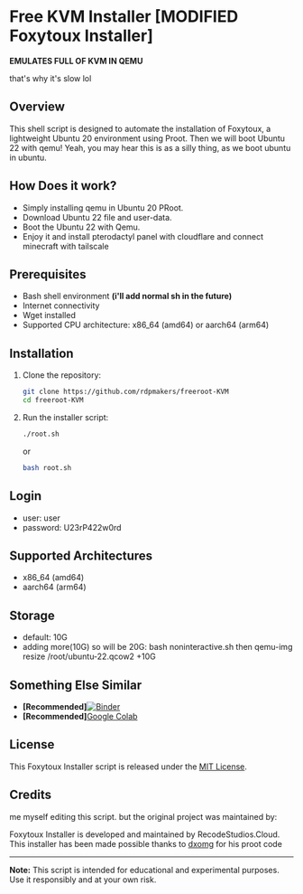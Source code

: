# Free KVM Installer [MODIFIED Foxytoux Installer]

**EMULATES FULL OF KVM IN QEMU**

that's why it's slow lol

## Overview

This shell script is designed to automate the installation of Foxytoux, a lightweight Ubuntu 20 environment using Proot.
Then we will boot Ubuntu 22 with qemu!
Yeah, you may hear this is as a silly thing, as we boot ubuntu in ubuntu.

## How Does it work?
- Simply installing qemu in Ubuntu 20 PRoot.
- Download Ubuntu 22 file and user-data.
- Boot the Ubuntu 22 with Qemu.
- Enjoy it and install pterodactyl panel with cloudflare and connect minecraft with tailscale
  
## Prerequisites

- Bash shell environment **(i'll add normal sh in the future)**
- Internet connectivity
- Wget installed
- Supported CPU architecture: x86_64 (amd64) or aarch64 (arm64)

## Installation

1. Clone the repository:

    ```sh
    git clone https://github.com/rdpmakers/freeroot-KVM
    cd freeroot-KVM
    ```

2. Run the installer script:

    ```sh
    ./root.sh
    ```
    or
    ```sh
    bash root.sh
    ```

## Login
- user: user
- password: U23rP422w0rd

## Supported Architectures

- x86_64 (amd64)
- aarch64 (arm64)
## Storage
- default: 10G
- adding more(10G) so will be 20G: bash noninteractive.sh then qemu-img resize /root/ubuntu-22.qcow2 +10G
## Something Else Similar
- **[Recommended]**[![Binder](https://mybinder.org/badge_logo.svg)](https://mybinder.org/v2/gh/rdpmakers/freeroot-KVM/HEAD)
- **[Recommended]**[Google Colab](https://github.com/rdpmakers/freeroot-KVM/tree/main/ipynb)

## License

This Foxytoux Installer script is released under the [MIT License](LICENSE).

## Credits

me myself editing this script. but the original project was maintained by:

Foxytoux Installer is developed and maintained by RecodeStudios.Cloud.
This installer has been made possible thanks to [dxomg](https://github.com/dxomg) for his proot code

---

**Note:** This script is intended for educational and experimental purposes. Use it responsibly and at your own risk.
